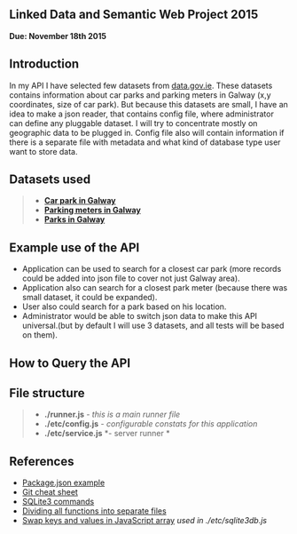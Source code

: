 ## Linked Data and Semantic Web Project 2015

**Due: November 18th 2015**

## Introduction

In my API I have selected few datasets from [data.gov.ie](https://data.gov.ie/data). These datasets contains information about car parks and parking meters in Galway (x,y coordinates, size of car park). But because this datasets are small, I have an idea to make a json reader, that contains config file, where administrator can define any pluggable dataset. I will try to concentrate mostly on geographic data to be plugged in. Config file also will contain information if there is a separate file with metadata and what kind of database type user want to store data.

## Datasets used

> - [**Car park in Galway**](https://data.gov.ie/dataset/galway-city-car-parking-locations)
> - [**Parking meters in Galway**](https://data.gov.ie/dataset/galway-city-parking-meter-locations)
> - [**Parks in Galway**](https://data.gov.ie/dataset/parks-in-galway-city)

## Example use of the API

- Application can be used to search for a closest car park (more records could be added into json file to cover not just Galway area).
- Application also can search for a closest park meter (because there was small dataset, it could be expanded).
- User also could search for a park based on his location.
- Administrator would be able to switch json data to make this API universal.(but by default I will use 3 datasets, and all tests will be based on them).

## How to Query the API

## File structure

> - **./runner.js** *- this is a main runner file*
> - **./etc/config.js** *- configurable constats for this application*
> - **./etc/service.js** *- server runner *

## References

- [Package.json example](http://browsenpm.org/package.json)
- [Git cheat sheet](https://training.github.com/kit/downloads/github-git-cheat-sheet.pdf)
- [SQLite3 commands](http://blog.modulus.io/nodejs-and-sqlite)
- [Dividing all functions into separate files](http://stackoverflow.com/questions/5797852/in-node-js-how-do-i-include-functions-from-my-other-files)
- [Swap keys and values in JavaScript array](http://stackoverflow.com/questions/23013573/swap-key-with-value-json) *used in ./etc/sqlite3db.js*
